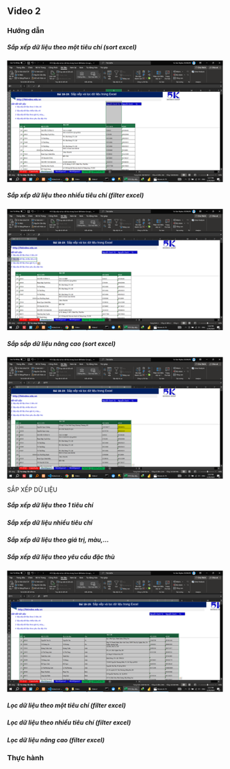 ## Video 2

### Hướng dẫn

<!-- #### Sắp xếp dữ liệu  -->

##### Sắp xếp dữ liệu theo một tiêu chí (sort excel)
![alt text](image.png)
##### Sắp xếp dữ liệu theo nhiều tiêu chí (filter excel)
![alt text](image-1.png)
##### Sắp sắp dữ liệu nâng cao (sort excel)
<!-- màu -->
![alt text](image-2.png)







SẮP XẾP DỮ LIỆU				
##### Sắp xếp dữ liệu theo 1 tiêu chí			
##### Sắp xếp dữ liệu nhiều tiêu chí			
##### Sắp xếp dữ liệu theo giá trị, màu,…			
##### Sắp xếp dữ liệu theo yêu cầu đặc thù			
![alt text](image-3.png)



<!-- #### Lọc dữ liệu   -->

##### Lọc dữ liệu theo một tiêu chí (filter excel)

##### Lọc dữ liệu theo nhiều tiêu chí (filter excel)

##### Lọc dữ liệu nâng cao (filter excel)

### Thực hành
